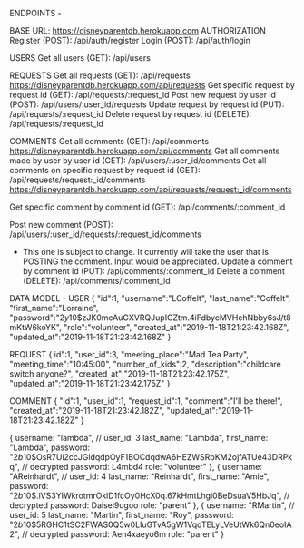 ENDPOINTS -

BASE URL: https://disneyparentdb.herokuapp.com
AUTHORIZATION
Register (POST): /api/auth/register
Login (POST): /api/auth/login

USERS
Get all users (GET): /api/users


REQUESTS
Get all requests (GET): /api/requests
https://disneyparentdb.herokuapp.com/api/requests
Get specific request by request id (GET): /api/requests/:request_id
Post new request by user id (POST): /api/users/:user_id/requests
Update request by request id (PUT): /api/requests/:request_id
Delete request by request id (DELETE): /api/requests/:request_id

COMMENTS
Get all comments (GET): /api/comments
https://disneyparentdb.herokuapp.com/api/comments
Get all comments made by user by user id (GET): /api/users/:user_id/comments
Get all comments on specific request by request id (GET): /api/requests/request:_id/comments
https://disneyparentdb.herokuapp.com/api/requests/request:_id/comments

Get specific comment by comment id (GET): /api/comments/:comment_id

Post new comment (POST): /api/users/:user_id/requests/:request_id/comments
 - This one is subject to change. It currently will take the user that is POSTING the comment. Input would be appreciated.
Update a comment by comment id (PUT): /api/comments/:comment_id
Delete a comment (DELETE): /api/comments/:comment_id

DATA MODEL -
USER
{
"id":1,
"username":"LCoffelt",
"last_name":"Coffelt",
"first_name":"Lorraine",
"password":"$2y$10$zJK0mcAuGXVRQJupICZtm.4iFdbycMVHehNbby6sJ/t8mKtW6koYK",
"role":"volunteer",
"created_at":"2019-11-18T21:23:42.168Z",
"updated_at":"2019-11-18T21:23:42.168Z"
}

REQUEST
{
id":1,
"user_id":3,
"meeting_place":"Mad Tea Party",
"meeting_time":"10:45:00",
"number_of_kids":2,
"description":"childcare switch anyone?",
"created_at":"2019-11-18T21:23:42.175Z",
"updated_at":"2019-11-18T21:23:42.175Z"
}

COMMENT
{
"id":1,
"user_id":1,
"request_id":1,
"comment":"I'll be there!",
"created_at":"2019-11-18T21:23:42.182Z",
"updated_at":"2019-11-18T21:23:42.182Z"
}

{
    username: "lambda", // user_id: 3
    last_name: "Lambda",
    first_name: "Lambda",
    password: "$2b$10$OsR7Ui2ccJGldqdpOyF1BOCdqdwA6HEZWSRbKM2ojfATUe43DRPkq", // decrypted password: L4mbd4
    role: "volunteer"
 },
 {
    username: "AReinhardt", // user_id: 4
    last_name:  "Reinhardt",
    first_name: "Amie",
    password: "$2b$10$.lVS3YIWkrotmrOklD1fcOy0HcX0q.67kHmtLhgi0BeDsuaV5HbJq", // decrypted password: Daisei9ugoo
    role: "parent"
 },
 {
    username: "RMartin", // user_id: 5
    last_name:  "Martin",
    first_name: "Roy",
    password: "$2b$10$5RGHC1tSC2FWAS0Q5w0LIuGTvA5gW1VqqTELyLVeUtWk6Qn0eoIA2", // decrypted password: Aen4xaeyo6m
    role: "parent"
 }